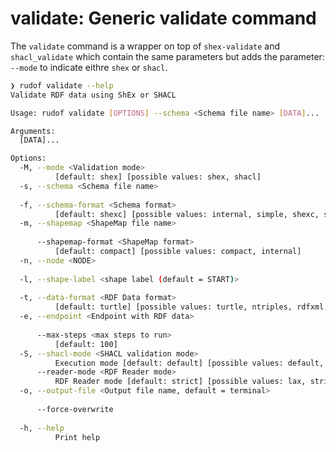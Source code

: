 # validate: Generic validate command

The `validate` command is a wrapper on top of `shex-validate` and `shacl_validate` which contain the same parameters but adds the parameter: `--mode` to indicate eithre `shex` or `shacl`.

```sh
❯ rudof validate --help
Validate RDF data using ShEx or SHACL

Usage: rudof validate [OPTIONS] --schema <Schema file name> [DATA]...

Arguments:
  [DATA]...  

Options:
  -M, --mode <Validation mode>
          [default: shex] [possible values: shex, shacl]
  -s, --schema <Schema file name>
          
  -f, --schema-format <Schema format>
          [default: shexc] [possible values: internal, simple, shexc, shexj, turtle, ntriples, rdfxml, trig, n3, nquads]
  -m, --shapemap <ShapeMap file name>
          
      --shapemap-format <ShapeMap format>
          [default: compact] [possible values: compact, internal]
  -n, --node <NODE>
          
  -l, --shape-label <shape label (default = START)>
          
  -t, --data-format <RDF Data format>
          [default: turtle] [possible values: turtle, ntriples, rdfxml, trig, n3, nquads]
  -e, --endpoint <Endpoint with RDF data>
          
      --max-steps <max steps to run>
          [default: 100]
  -S, --shacl-mode <SHACL validation mode>
          Execution mode [default: default] [possible values: default, sparql]
      --reader-mode <RDF Reader mode>
          RDF Reader mode [default: strict] [possible values: lax, strict]
  -o, --output-file <Output file name, default = terminal>
          
      --force-overwrite
          
  -h, --help
          Print help
```
